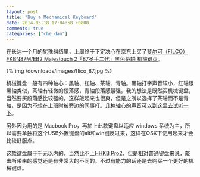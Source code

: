```yaml
---
layout: post
title: "Buy a Mechanical Keyboard"
date: 2014-05-18 17:04:58 +0800
comments: true
categories: ["che_dan"]
---
```


在长达一个月的犹豫纠结里，上周终于下定决心在京东上买了[斐尔可（FILCO） FKBN87M/EB2 Majestouch 2「87圣手二代」黑色茶轴 机械键盘](http://item.jd.com/959148.html)。

{% img /downloads/images/flico_87.jpg %}

机械键盘一般有四种轴心：黑轴、红轴、茶轴、青轴。黑轴打字声音较小，红轴跟黑轴类似，茶轴有轻微的段落感，青轴段落感最强。我的想法是既然买机械键盘，当然要买段落感比较强的，这样敲起来也很爽，但是之所以选择了茶轴而不是青轴，是因为不想在上班时被旁边的同事打。[几种轴心的声音可以到这里去试听一下](http://www.pcviva.com/dazishengyin.html)。

另外因为用的是 Macbook Pro，再加上此款键盘以适应 windows 系统为主，所以需要单独将这个USB外置键盘的alt和win键反过来，这样在OSX下使用起来才会比较舒服点。

这款键盘属于千元以内的，当然比不上[HHKB Pro2](http://thekaiway.com/2012/08/01/got-a-hhkb-pro2)，但是相对普通键盘来说，敲击所带来的感觉还是有非常大的不同的。不过有能力的话还是去购买一个更好的机械键盘。
